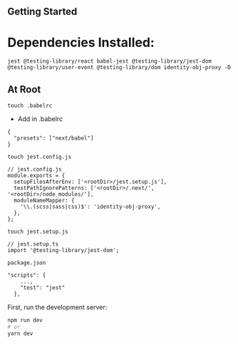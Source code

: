 ## Getting Started

# Dependencies Installed:

```
jest @testing-library/react babel-jest @testing-library/jest-dom @testing-library/user-event @testing-library/dom identity-obj-proxy -D
```

## At Root

`touch .babelrc`

- Add in .babelrc

```
{
  "presets": ["next/babel"]
}
```

`touch jest.config.js`

```
// jest.config.js
module.exports = {
  setupFilesAfterEnv: ['<rootDir>/jest.setup.js'],
  testPathIgnorePatterns: ['<rootDir>/.next/', '<rootDir>/node_modules/'],
  moduleNameMapper: {
    '\\.(scss|sass|css)$': 'identity-obj-proxy',
  },
};
```

`touch jest.setup.js`

```
// jest.setup.ts
import '@testing-library/jest-dom';
```

`package.json`

```
"scripts": {
    ...,
    "test": "jest"
  },
```

First, run the development server:

```bash
npm run dev
# or
yarn dev
```
